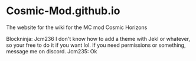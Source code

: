 # Cosmic-Mod.github.io
The website for the wiki for the MC mod Cosmic Horizons


Blockninja: Jcm236 I don't know how to add a theme with Jekl or whatever, so your free to do it if you want lol. If you need permissions or something, message me on discord.
Jcm235: Ok
